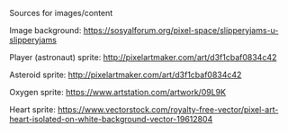 Sources for images/content

Image background: https://sosyalforum.org/pixel-space/slipperyjams-u-slipperyjams

Player (astronaut) sprite: http://pixelartmaker.com/art/d3f1cbaf0834c42

Asteroid sprite: http://pixelartmaker.com/art/d3f1cbaf0834c42

Oxygen sprite: https://www.artstation.com/artwork/09L9K

Heart sprite: https://www.vectorstock.com/royalty-free-vector/pixel-art-heart-isolated-on-white-background-vector-19612804
